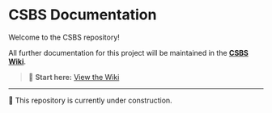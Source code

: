# CSBS Documentation
Welcome to the CSBS repository!

All further documentation for this project will be maintained in the **[CSBS Wiki](https://github.com/naomesk/CSBS/wiki)**. 

> 🔗 **Start here:** [View the Wiki](https://github.com/naomesk/CSBS/wiki)

---
🚧 This repository is currently under construction.
